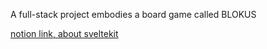 A full-stack project embodies a board game called BLOKUS

<a href="https://peppermint-column-b08.notion.site/SvelteKit-d6bf573ff0db4c55909df4f5a14595c4">notion link, about sveltekit</a>

